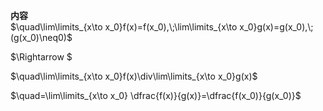 **内容**  
$\quad\lim\limits_{x\to x_0}f(x)=f(x_0),\;\lim\limits_{x\to x_0}g(x)=g(x_0),\;(g(x_0)\neq0)$  
  
$\Rightarrow $  
  
$\quad\lim\limits_{x\to x_0}f(x)\div\lim\limits_{x\to x_0}g(x)$  
  
$\quad=\lim\limits_{x\to x_0} \dfrac{f(x)}{g(x)}=\dfrac{f(x_0)}{g(x_0)}$  
